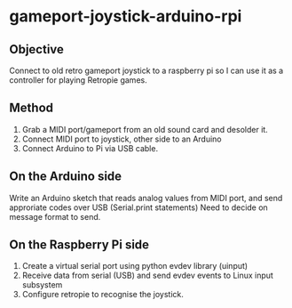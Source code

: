 # gameport-joystick-arduino-rpi

## Objective
Connect to old retro gameport joystick to a raspberry pi so I can use it as a controller for playing Retropie games.

## Method

1. Grab a MIDI port/gameport from an old sound card and desolder it.
2. Connect MIDI port to joystick, other side to an Arduino
3. Connect Arduino to Pi via USB cable.

## On the Arduino side
Write an Arduino sketch that reads analog values from MIDI port, and send approriate codes over USB (Serial.print statements)
Need to decide on message format to send.

## On the Raspberry Pi side
1. Create a virtual serial port using  python evdev library (uinput)
2. Receive data from serial (USB) and send evdev events to Linux input subsystem
3. Configure retropie to recognise the joystick.




